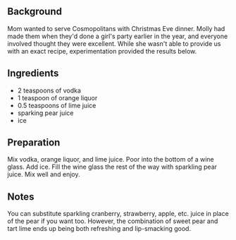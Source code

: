 <!--
title: Cosmopolitans
created: 24 December 2004 - 4:11 pm
updated: 24 December 2004 - 4:11 pm
slug: cosmopolitans
tags: recipes
-->

## Background ##

Mom wanted to serve Cosmopolitans with Christmas Eve dinner. Molly had made them
when they'd done a girl's party earlier in the year, and everyone involved
thought they were excellent. While she wasn't able to provide us with an exact
recipe, experimentation provided the results below.

## Ingredients ##

* 2 teaspoons of vodka
* 1 teaspoon of orange liquor
* 0.5 teaspoons of lime juice
* sparking pear juice
* ice

## Preparation ##

Mix vodka, orange liquor, and lime juice. Poor into the bottom of a wine glass.
Add ice. Fill the wine glass the rest of the way with sparkling pear juice. Mix
well and enjoy.

## Notes ##

You can substitute sparkling cranberry, strawberry, apple, etc. juice in place
of the pear if you want too. However, the combination of sweet pear and tart
lime ends up being both refreshing and lip-smacking good.
